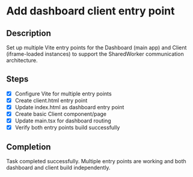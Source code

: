 # Add dashboard client entry point

## Description
Set up multiple Vite entry points for the Dashboard (main app) and Client (iframe-loaded instances) to support the SharedWorker communication architecture.

## Steps
- [x] Configure Vite for multiple entry points
- [x] Create client.html entry point
- [x] Update index.html as dashboard entry point
- [x] Create basic Client component/page
- [x] Update main.tsx for dashboard routing
- [x] Verify both entry points build successfully

## Completion
Task completed successfully. Multiple entry points are working and both dashboard and client build independently.
